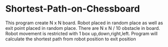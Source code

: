 # Shortest-Path-on-Chessboard
This program create N x N board. Robot placed in random place as well as exit point placed in random place. There are N x N / 10 obstacle in board.
Robot movement is restricted with 1 box up,down,right,left.
Program will calculate the shortest path from robot position to exit position
